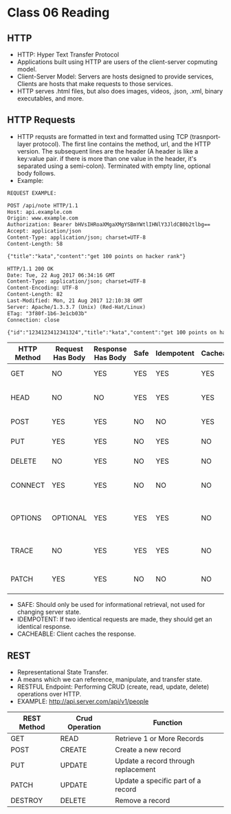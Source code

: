 # Class 06 Reading

## HTTP
- HTTP: Hyper Text Transfer Protocol
- Applications built using HTTP are users of the client-server copmuting model.
- Client-Server Model: Servers are hosts designed to provide services, Clients are hosts that make requests to those services. 
- HTTP serves .html files, but also does images, videos, .json, .xml, binary executables, and more.

## HTTP Requests
- HTTP requsts are formatted in text and formatted using TCP (trasnport-layer protocol). The first line contains the method, url, and the HTTP version. The subsequent lines are the header (A header is like a key:value pair. if there is more than one value in the header, it's separated using a semi-colon). Terminated with empty line, optional body follows.
- Example: 
```html
REQUEST EXAMPLE:

POST /api/note HTTP/1.1
Host: api.example.com
Origin: www.example.com
Authorization: Bearer bHVsIHRoaXMgaXMgYSBmYWtlIHNlY3JldCB0b2tlbg==
Accept: application/json
Content-Type: application/json; charset=UTF-8
Content-Length: 58

{"title":"kata","content":"get 100 points on hacker rank"}
```

```html
HTTP/1.1 200 OK
Date: Tue, 22 Aug 2017 06:34:16 GMT
Content-Type: application/json; charset=UTF-8
Content-Encoding: UTF-8
Content-Length: 82
Last-Modified: Mon, 21 Aug 2017 12:10:38 GMT
Server: Apache/1.3.3.7 (Unix) (Red-Hat/Linux)
ETag: "3f80f-1b6-3e1cb03b"
Connection: close

{"id":"1234123412341324","title":"kata","content":"get 100 points on hacker rank"}
```
| HTTP Method  |  Request Has Body | Response Has Body  | Safe  |  Idempotent | Cacheable | Function 
|---|---|---|---|---|---|---|
|  GET |  NO |  YES | YES  | YES  |  YES |  Retrieve a resource  |
|  HEAD |  NO |  NO | YES  |  YES | YES  |  Like GET but headers only  |
|  POST |  YES | YES  | NO  | NO  | YES  |  Create a resource  |
|  PUT  |  YES | YES  |  NO | YES  | NO  | 	Update a resource   |
|  DELETE |  NO | YES  | NO  | YES  | NO  |  Delete a resource  |
|  CONNECT  | YES | YES  |  NO | NO  | NO  |  Create TCP/IP tunnel  |
| OPTIONS  |  OPTIONAL | YES  | YES  | YES  | NO  | 	Returns supported methods for a URL   |
|  TRACE | NO  | YES  |  YES | YES  | NO  | 	Echos retrieved request   |
| PATCH  | YES  | YES |  NO | NO  | NO  |  	Partial modification of resource  |

- SAFE: Should only be used for informational retrieval, not used for changing server state.
- IDEMPOTENT: If two identical requests are made, they should get an identical response.
- CACHEABLE: Client caches the response.


## REST

- Representational State Transfer. 
- A means which we can reference, manipulate, and transfer state.
- RESTFUL Endpoint: Performing CRUD (create, read, update, delete) operations over HTTP.
- EXAMPLE: http://api.server.com/api/v1/people

| REST Method | Crud Operation | Function
|---|---|---|
| GET | READ | Retrieve 1 or More Records |
| POST | CREATE | Create a new record |
| PUT | UPDATE | Update a record through replacement |
| PATCH | UPDATE | Update a specific part of a record |
| DESTROY | DELETE | Remove a record |